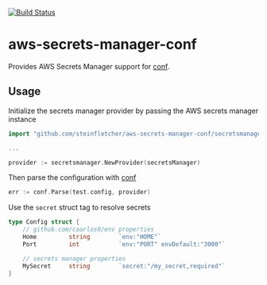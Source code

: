 [![Build Status](https://travis-ci.org/steinfletcher/aws-secrets-manager-conf.svg?branch=master)](https://travis-ci.org/steinfletcher/aws-secrets-manager-conf)

# aws-secrets-manager-conf

Provides AWS Secrets Manager support for [conf](https://github.com/steinfletcher/conf).

## Usage

Initialize the secrets manager provider by passing the AWS secrets manager instance

```go
import "github.com/steinfletcher/aws-secrets-manager-conf/secretsmanager"

...

provider := secretsmanager.NewProvider(secretsManager)
```

Then parse the configuration with [conf](https://github.com/steinfletcher/conf)

```go
err := conf.Parse(test.config, provider)
```

Use the `secret` struct tag to resolve secrets

```go
type Config struct {
	// github.com/caarlos0/env properties
	Home         string        `env:"HOME"`
	Port         int           `env:"PORT" envDefault:"3000"`

	// secrets manager properties
	MySecret     string        `secret:"/my_secret,required"`
}
```
